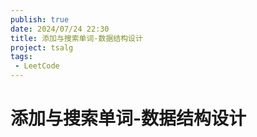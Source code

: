 ```yaml
---
publish: true
date: 2024/07/24 22:30
title: 添加与搜索单词-数据结构设计
project: tsalg
tags:
 - LeetCode
---
```


# 添加与搜索单词-数据结构设计
